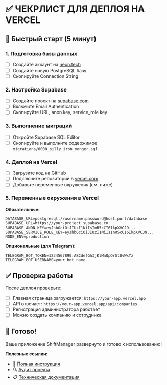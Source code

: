 # ✅ ЧЕКРЛИСТ ДЛЯ ДЕПЛОЯ НА VERCEL

## 🚀 Быстрый старт (5 минут)

### 1. Подготовка базы данных
- [ ] Создайте аккаунт на [neon.tech](https://neon.tech) 
- [ ] Создайте новую PostgreSQL базу
- [ ] Скопируйте Connection String

### 2. Настройка Supabase
- [ ] Создайте проект на [supabase.com](https://supabase.com)
- [ ] Включите Email Authentication
- [ ] Скопируйте URL, anon key, service_role key

### 3. Выполнение миграций
- [ ] Откройте Supabase SQL Editor
- [ ] Скопируйте и выполните содержимое `migrations/0000_silly_iron_monger.sql`

### 4. Деплой на Vercel
- [ ] Загрузите код на GitHub
- [ ] Подключите репозиторий в [vercel.com](https://vercel.com)
- [ ] Добавьте переменные окружения (см. ниже)

### 5. Переменные окружения в Vercel

**Обязательные:**
```
DATABASE_URL=postgresql://username:password@host:port/database
SUPABASE_URL=https://your-project.supabase.co
SUPABASE_ANON_KEY=eyJhbGciOiJIUzI1NiIsInR5cCI6IkpXVCJ9...
SUPABASE_SERVICE_ROLE_KEY=eyJhbGciOiJIUzI1NiIsInR5cCI6IkpXVCJ9...
NODE_ENV=production
```

**Опциональные (для Telegram):**
```
TELEGRAM_BOT_TOKEN=1234567890:ABCdefGhIjKlMnOpQrStUvWxYz
TELEGRAM_BOT_USERNAME=your_bot_name
```

## ✅ Проверка работы

После деплоя проверьте:
- [ ] Главная страница загружается: `https://your-app.vercel.app`
- [ ] API отвечает: `https://your-app.vercel.app/api/companies`
- [ ] Регистрация администратора работает
- [ ] Можно создать компанию и сотрудника

## 🎯 Готово!

Ваше приложение ShiftManager развернуто и готово к использованию!

**Полезные ссылки:**
- 📖 [Полная инструкция](DEPLOY.md)
- 🔍 [Аудит проекта](AUDIT.md)
- 📋 [Техническая документация](README.md)